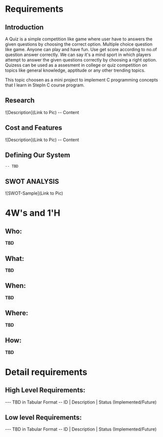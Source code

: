 # Requirements
## Introduction
A Quiz is a simple competition like game where user have to answers the given questions by choosing the correct option. Multiple choice question like game. Anyone can play and have fun. Use get score according to no.of question answer correctly. We can say it's a mind sport in which players attempt to answer the given questions correctly by choosing a right option. Quizess can be used as a assesment in college or quiz competition on topics like general knowledge, apptitude or any other trending topics.

This topic choosen as a mini project to implement C programming concepts that I learn in StepIn C course program.

## Research
![Description](Link to Pic)
-- Content 
## Cost and Features
![Description](Link to Pic)
-- Content 
## Defining Our System
    -- TBD
## SWOT ANALYSIS
![SWOT-Sample](Link to Pic)

# 4W&#39;s and 1&#39;H

## Who:

**TBD**

## What:

**TBD**

## When:

**TBD**

## Where:

**TBD**

## How:

**TBD**

# Detail requirements
## High Level Requirements:
--- TBD in Tabular Format 
-- ID | Description | Status (Implemented/Future)


##  Low level Requirements:
--- TBD in Tabular Format 
-- ID | Description | Status (Implemented/Future)
